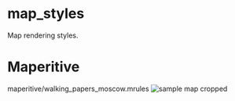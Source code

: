 map_styles
==========

Map rendering styles.

Maperitive
==========
maperitive/walking_papers_moscow.mrules
![sample map cropped](http://farm4.staticflickr.com/3751/10569984364_8941306668_c.jpg)
